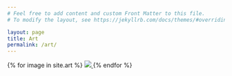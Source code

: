 ```yaml
---
# Feel free to add content and custom Front Matter to this file.
# To modify the layout, see https://jekyllrb.com/docs/themes/#overriding-theme-defaults

layout: page
title: Art
permalink: /art/
---
```

<script src="https://unpkg.com/isotope-layout@3/dist/isotope.pkgd.js"></script>
<link rel="stylesheet" href="/css/image-gallery.css">
<div class="image-gallery grid">
  {% for image in site.art %}
	<a href = "{{site.url}}{{image.image_path}}">
 <img src="{{ site.url }}{{ image.image_path  }}"/>
</a> 
 {% endfor %}
</div>

<link rel="stylesheet" href="/css/lightbox.css">
<script type="text/javascript" src="/js/lightbox.js"></script>
